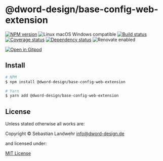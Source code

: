 <!-- TITLE/ -->
# @dword-design/base-config-web-extension
<!-- /TITLE -->

<!-- BADGES/ -->
[![NPM version](https://img.shields.io/npm/v/@dword-design/base-config-web-extension.svg)](https://npmjs.org/package/@dword-design/base-config-web-extension)
![Linux macOS Windows compatible](https://img.shields.io/badge/os-linux%20%7C%C2%A0macos%20%7C%C2%A0windows-blue)
[![Build status](https://img.shields.io/github/workflow/status/dword-design/base-config-web-extension/build)](https://github.com/dword-design/base-config-web-extension/actions)
[![Coverage status](https://img.shields.io/coveralls/dword-design/base-config-web-extension)](https://coveralls.io/github/dword-design/base-config-web-extension)
[![Dependency status](https://img.shields.io/david/dword-design/base-config-web-extension)](https://david-dm.org/dword-design/base-config-web-extension)
![Renovate enabled](https://img.shields.io/badge/renovate-enabled-brightgreen)

[![Open in Gitpod](https://gitpod.io/button/open-in-gitpod.svg)](https://gitpod.io/#https://github.com/dword-design/base-config-web-extension)
<!-- /BADGES -->

<!-- DESCRIPTION/ -->

<!-- /DESCRIPTION -->

<!-- INSTALL/ -->
## Install

```bash
# NPM
$ npm install @dword-design/base-config-web-extension

# Yarn
$ yarn add @dword-design/base-config-web-extension
```
<!-- /INSTALL -->

<!-- LICENSE/ -->
## License

Unless stated otherwise all works are:

Copyright &copy; Sebastian Landwehr <info@dword-design.de>

and licensed under:

[MIT License](https://opensource.org/licenses/MIT)
<!-- /LICENSE -->
